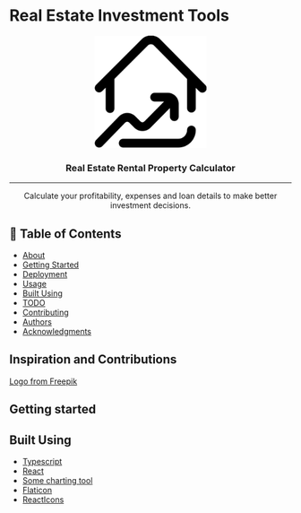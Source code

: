 # Real Estate Investment Tools

<p align="center">
  <a href="" rel="noopener">
 <img width=200px height=200px src="./client//public/favicon.ico" alt="Project logo"></a>
</p>

<h3 align="center">Real Estate Rental Property Calculator</h3>

---

<p align="center"> Calculate your profitability, expenses and loan details to make better investment decisions.
    <br> 
</p>

## 📝 Table of Contents

-   [About](#about)
-   [Getting Started](#getting_started)
-   [Deployment](#deployment)
-   [Usage](#usage)
-   [Built Using](#built_using)
-   [TODO](../TODO.md)
-   [Contributing](../CONTRIBUTING.md)
-   [Authors](#authors)
-   [Acknowledgments](#acknowledgement)

## Inspiration and Contributions

[Logo from Freepik](https://www.flaticon.com/free-icons/price)

## Getting started

## Built Using

-   [Typescript]()
-   [React]()
-   [Some charting tool]()
-   [Flaticon]()
-   [ReactIcons]()
